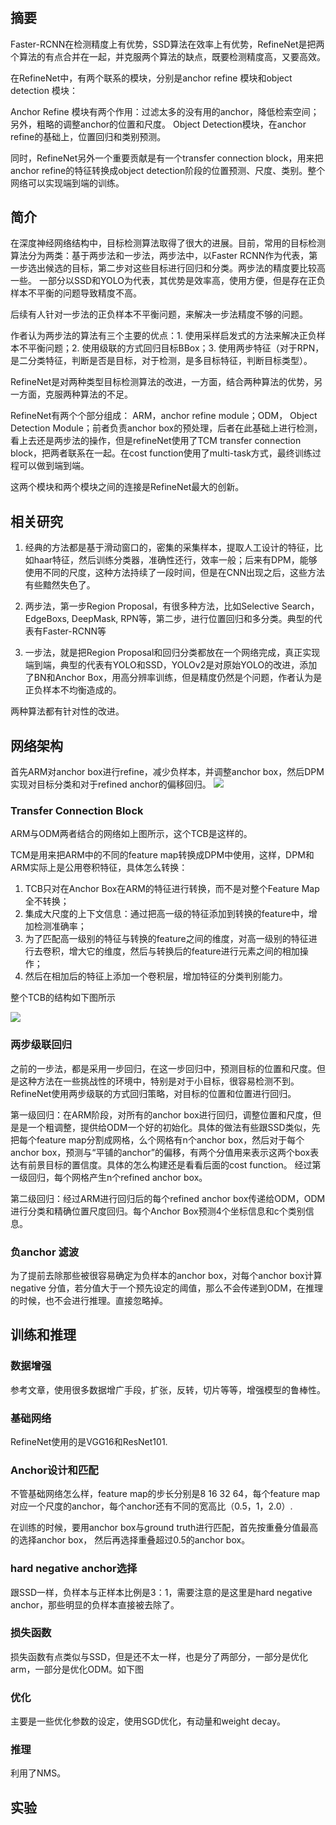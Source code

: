 # 

## 摘要

Faster-RCNN在检测精度上有优势，SSD算法在效率上有优势，RefineNet是把两个算法的有点合并在一起，并克服两个算法的缺点，既要检测精度高，又要高效。

在RefineNet中，有两个联系的模块，分别是anchor refine 模块和object detection 模块：

Anchor Refine 模块有两个作用：过滤太多的没有用的anchor，降低检索空间；另外，粗略的调整anchor的位置和尺度。
Object Detection模块，在anchor refine的基础上，位置回归和类别预测。

同时，RefineNet另外一个重要贡献是有一个transfer connection block，用来把anchor refine的特征转换成object  detection阶段的位置预测、尺度、类别。整个网络可以实现端到端的训练。

## 简介
在深度神经网络结构中，目标检测算法取得了很大的进展。目前，常用的目标检测算法分为两类：基于两步法和一步法，两步法中，以Faster RCNN作为代表，第一步选出候选的目标，第二步对这些目标进行回归和分类。两步法的精度要比较高一些。
一部分以SSD和YOLO为代表，其优势是效率高，使用方便，但是存在正负样本不平衡的问题导致精度不高。

后续有人针对一步法的正负样本不平衡问题，来解决一步法精度不够的问题。

作者认为两步法的算法有三个主要的优点：1. 使用采样启发式的方法来解决正负样本不平衡问题；2. 使用级联的方式回归目标BBox；3. 使用两步特征（对于RPN，是二分类特征，判断是否是目标，对于检测，是多目标特征，判断目标类型）。

RefineNet是对两种类型目标检测算法的改进，一方面，结合两种算法的优势，另一方面，克服两种算法的不足。

RefineNet有两个个部分组成： ARM，anchor refine module；ODM， Object Detection Module；前者负责anchor box的预处理，后者在此基础上进行检测，看上去还是两步法的操作，但是refineNet使用了TCM transfer connection block，把两者联系在一起。在cost function使用了multi-task方式，最终训练过程可以做到端到端。

这两个模块和两个模块之间的连接是RefineNet最大的创新。

## 相关研究
1. 经典的方法都是基于滑动窗口的，密集的采集样本，提取人工设计的特征，比如haar特征，然后训练分类器，准确性还行，效率一般；后来有DPM，能够使用不同的尺度，这种方法持续了一段时间，但是在CNN出现之后，这些方法有些黯然失色了。

2. 两步法，第一步Region Proposal，有很多种方法，比如Selective Search，EdgeBoxs, DeepMask, RPN等，第二步，进行位置回归和多分类。典型的代表有Faster-RCNN等

3. 一步法，就是把Region Proposal和回归分类都放在一个网络完成，真正实现端到端，典型的代表有YOLO和SSD，YOLOv2是对原始YOLO的改进，添加了BN和Anchor Box，用高分辨率训练，但是精度仍然是个问题，作者认为是正负样本不均衡造成的。

两种算法都有针对性的改进。

## 网络架构

首先ARM对anchor box进行refine，减少负样本，并调整anchor box，然后DPM实现对目标分类和对于refined anchor的偏移回归。
![](https://github.com/sfzhang15/RefineDet/raw/master/refinedet_structure.jpg)


### Transfer Connection Block
ARM与ODM两者结合的网络如上图所示，这个TCB是这样的。

TCM是用来把ARM中的不同的feature map转换成DPM中使用，这样，DPM和ARM实际上是公用卷积特征，具体怎么转换：
1. TCB只对在Anchor Box在ARM的特征进行转换，而不是对整个Feature Map全不转换；
2. 集成大尺度的上下文信息：通过把高一级的特征添加到转换的feature中，增加检测准确率；
3. 为了匹配高一级别的特征与转换的feature之间的维度，对高一级别的特征进行去卷积，增大它的维度，然后与转换后的feature进行元素之间的相加操作；
4. 然后在相加后的特征上添加一个卷积层，增加特征的分类判别能力。

整个TCB的结构如下图所示

![](http://7xi4ue.com1.z0.glb.clouddn.com/papers/detection/single-shot-refined-neural-network-for-object-detection/single-shot%20refined.PNG)

### 两步级联回归
之前的一步法，都是采用一步回归，在这一步回归中，预测目标的位置和尺度。但是这种方法在一些挑战性的环境中，特别是对于小目标，很容易检测不到。RefineNet使用两步级联的方式回归策略，对目标的位置和位置进行回归。

第一级回归：在ARM阶段，对所有的anchor box进行回归，调整位置和尺度，但是是一个粗调整，提供给ODM一个好的初始化。具体的做法有些跟SSD类似，先把每个feature map分割成网格，么个网格有n个anchor box，然后对于每个anchor box，预测与“平铺的anchor”的偏移，有两个分值用来表示这两个box表达有前景目标的置信度。具体的怎么构建还是看看后面的cost function。
经过第一级回归，每个网格产生n个refined anchor box。

第二级回归：经过ARM进行回归后的每个refined anchor box传递给ODM，ODM进行分类和精确位置尺度回归。每个Anchor Box预测4个坐标信息和c个类别信息。

### 负anchor 滤波
为了提前去除那些被很容易确定为负样本的anchor box，对每个anchor box计算negative 分值，若分值大于一个预先设定的阈值，那么不会传递到ODM，在推理的时候，也不会进行推理。直接忽略掉。

## 训练和推理

### 数据增强
参考文章，使用很多数据增广手段，扩张，反转，切片等等，增强模型的鲁棒性。

### 基础网络
RefineNet使用的是VGG16和ResNet101.

### Anchor设计和匹配

不管基础网络怎么样，feature map的步长分别是8 16 32 64，每个feature map对应一个尺度的anchor，每个anchor还有不同的宽高比（0.5，1，2.0）.

在训练的时候，要用anchor box与ground truth进行匹配，首先按重叠分值最高的选择anchor box， 然后再选择重叠超过0.5的anchor box。

### hard negative anchor选择

跟SSD一样，负样本与正样本比例是3：1，需要注意的是这里是hard  negative anchor，那些明显的负样本直接被去除了。

### 损失函数

损失函数有点类似与SSD，但是还不太一样，也是分了两部分，一部分是优化arm，一部分是优化ODM。如下图

### 优化

主要是一些优化参数的设定，使用SGD优化，有动量和weight decay。

### 推理

利用了NMS。

## 实验

